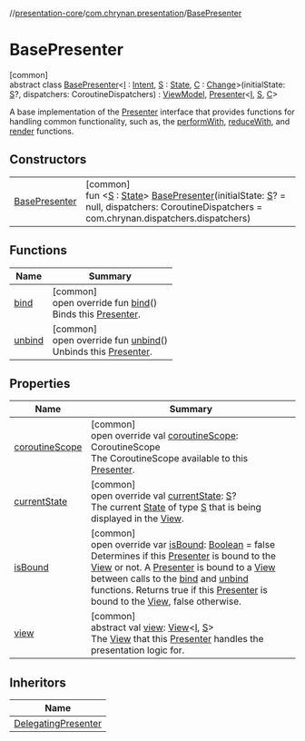 //[presentation-core](../../../index.md)/[com.chrynan.presentation](../index.md)/[BasePresenter](index.md)

# BasePresenter

[common]\
abstract class [BasePresenter](index.md)&lt;[I](index.md) : [Intent](../-intent/index.md), [S](index.md) : [State](../-state/index.md), [C](index.md) : [Change](../-change/index.md)&gt;(initialState: [S](index.md)?, dispatchers: CoroutineDispatchers) : [ViewModel](../-view-model/index.md), [Presenter](../-presenter/index.md)&lt;[I](index.md), [S](index.md), [C](index.md)&gt; 

A base implementation of the [Presenter](../-presenter/index.md) interface that provides functions for handling common functionality, such as, the [performWith](../../../../presentation-core/com.chrynan.presentation/-base-presenter/perform-with.md), [reduceWith](../../../../presentation-core/com.chrynan.presentation/-base-presenter/reduce-with.md), and [render](../../../../presentation-core/com.chrynan.presentation/-base-presenter/render.md) functions.

## Constructors

| | |
|---|---|
| [BasePresenter](-base-presenter.md) | [common]<br>fun &lt;[S](index.md) : [State](../-state/index.md)&gt; [BasePresenter](-base-presenter.md)(initialState: [S](index.md)? = null, dispatchers: CoroutineDispatchers = com.chrynan.dispatchers.dispatchers) |

## Functions

| Name | Summary |
|---|---|
| [bind](bind.md) | [common]<br>open override fun [bind](bind.md)()<br>Binds this [Presenter](../-presenter/index.md). |
| [unbind](unbind.md) | [common]<br>open override fun [unbind](unbind.md)()<br>Unbinds this [Presenter](../-presenter/index.md). |

## Properties

| Name | Summary |
|---|---|
| [coroutineScope](coroutine-scope.md) | [common]<br>open override val [coroutineScope](coroutine-scope.md): CoroutineScope<br>The CoroutineScope available to this [Presenter](../-presenter/index.md). |
| [currentState](current-state.md) | [common]<br>open override val [currentState](current-state.md): [S](index.md)?<br>The current [State](../-state/index.md) of type [S](index.md) that is being displayed in the [View](../-view/index.md). |
| [isBound](is-bound.md) | [common]<br>open override var [isBound](is-bound.md): [Boolean](https://kotlinlang.org/api/latest/jvm/stdlib/kotlin/-boolean/index.html) = false<br>Determines if this [Presenter](../-presenter/index.md) is bound to the [View](../-view/index.md) or not. A [Presenter](../-presenter/index.md) is bound to a [View](../-view/index.md) between calls to the [bind](bind.md) and [unbind](unbind.md) functions. Returns true if this [Presenter](../-presenter/index.md) is bound to the [View](../-view/index.md), false otherwise. |
| [view](../-presenter/view.md) | [common]<br>abstract val [view](../-presenter/view.md): [View](../-view/index.md)&lt;[I](index.md), [S](index.md)&gt;<br>The [View](../-view/index.md) that this [Presenter](../-presenter/index.md) handles the presentation logic for. |

## Inheritors

| Name |
|---|
| [DelegatingPresenter](../-delegating-presenter/index.md) |
